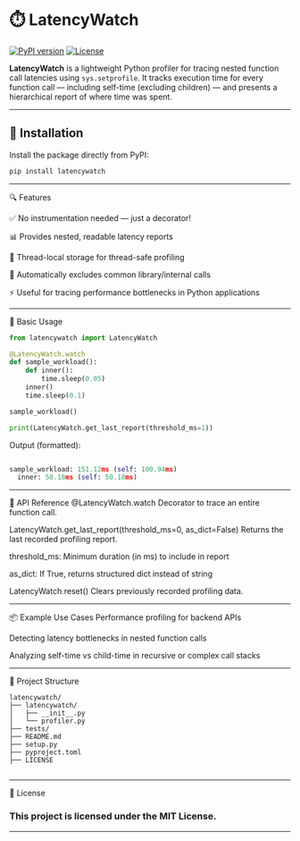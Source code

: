 # ⏱️ LatencyWatch

[![PyPI version](https://badge.fury.io/py/latencywatch.svg)](https://pypi.org/project/latencywatch/0.1.0)
[![License](https://img.shields.io/badge/license-MIT-blue.svg)](LICENSE)

**LatencyWatch** is a lightweight Python profiler for tracing nested function call latencies using `sys.setprofile`. It tracks execution time for every function call — including self-time (excluding children) — and presents a hierarchical report of where time was spent.


---

## 🚀 Installation

Install the package directly from PyPI:

```sh
pip install latencywatch
```
---


🔍 Features

✅ No instrumentation needed — just a decorator!

📊 Provides nested, readable latency reports

🧵 Thread-local storage for thread-safe profiling

🧠 Automatically excludes common library/internal calls

⚡ Useful for tracing performance bottlenecks in Python applications

---
🧪 Basic Usage

```python
from latencywatch import LatencyWatch

@LatencyWatch.watch
def sample_workload():
    def inner():
        time.sleep(0.05)
    inner()
    time.sleep(0.1)

sample_workload()

print(LatencyWatch.get_last_report(threshold_ms=1))

```

Output (formatted):


```python

sample_workload: 151.12ms (self: 100.94ms)
  inner: 50.18ms (self: 50.18ms)

```
---

🧰 API Reference
@LatencyWatch.watch
Decorator to trace an entire function call.

LatencyWatch.get_last_report(threshold_ms=0, as_dict=False)
Returns the last recorded profiling report.

threshold_ms: Minimum duration (in ms) to include in report

as_dict: If True, returns structured dict instead of string

LatencyWatch.reset()
Clears previously recorded profiling data.

---

📦 Example Use Cases
Performance profiling for backend APIs

Detecting latency bottlenecks in nested function calls

Analyzing self-time vs child-time in recursive or complex call stacks


---
📁 Project Structure

```
latencywatch/
├── latencywatch/
│   ├── __init__.py
│   └── profiler.py
├── tests/
├── README.md
├── setup.py
├── pyproject.toml
├── LICENSE


```
---

📜 License

### This project is licensed under the MIT License.

---
